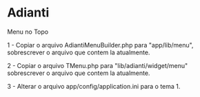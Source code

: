 # Adianti
Menu no Topo

1 - Copiar o arquivo AdiantiMenuBuilder.php para "app/lib/menu", sobrescrever o arquivo que contem la atualmente.

2 - Copiar o arquivo TMenu.php para "lib/adianti/widget/menu" sobrescrever o arquivo que contem la atualmente.

3 - Alterar o arquivo app/config/application.ini para o tema 1.

